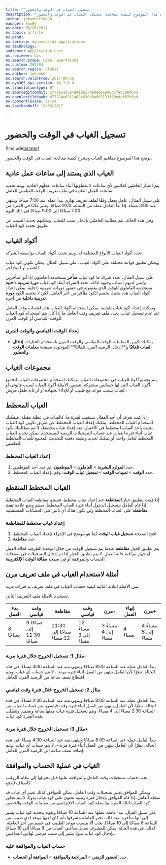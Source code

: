 ```yaml
---
title: "‏‫تسجيل الغياب في الوقت والحضور"
description: "يشرح هذا الموضوع كيفية معالجة تسجيلات الغياب في الوقت والحضور."
author: johanhoffmann
manager: AnnBe
ms.date: 05/26/2017
ms.topic: article
ms.prod: 
ms.service: dynamics-ax-applications
ms.technology: 
audience: Application User
ms.reviewer: bis
ms.search.scope: Core, Operations
ms.custom: 269384
ms.search.region: Global
ms.author: johanho
ms.search.validFrom: 2017-09-20
ms.dyn365.ops.version: AX 7.0.0
ms.translationtype: HT
ms.sourcegitcommit: 2771a31b5a4d418a27de0ebe1945d1fed2d8d6d6
ms.openlocfilehash: 477724e6211a084638e8a0b7133f60edef07b3ad
ms.contentlocale: ar-sa
ms.lasthandoff: 11/03/2017

---
```


# <a name="absence-registration-in-time-and-attendance"></a>‏‫تسجيل الغياب في الوقت والحضور

[!include[banner](../includes/banner.md)]

يوضح هذا الموضوع مفاهيم الغياب ويشرح كيفية معالجة الغياب في الوقت والحضور.

## <a name="absence-that-is-based-on-regular-work-hours"></a>الغياب الذي يستند إلى ساعات عمل عادية

يتم اعتبار العاملين كغائبين لأي ساعات لا يعملونها أثناء ساعات عملهم العادية. ويتم تحديد ساعات العمل العادية في ملف تعريف الوقت القياسي للعامل.

على سبيل المثال، عامل يعمل وفقًا لملف تعريف نهاري يبدأ عمله عند 7:00 صباحًا وينتهي عند 3:00 مساء. إذا بدأ العامل عمله من الساعة 9:00 صباحًا، يعتبر غائبًا في الفترة من 7:00 صباحًا إلى 9:00 صباحًا في ذلك اليوم.

وفي هذه الحالة، تتم مطالبة العاملين بإدخال سبب للغياب. ويمكنهم تحديد السبب عن طريق تحديد كود الغياب.

## <a name="absence-codes"></a>أكواد الغياب

تحدد أكواد الغياب الأنواع المختلفة له. ويتم تحديد أكواد الغياب بواسطة الشركة.

ويمكن تطبيق قواعد مختلفة على أكواد الغياب. على سبيل المثال، يمكن تكوين كود غياب للخصم أو لمنح أجر.

على سبيل المثال، تحدد شركة ما كود غياب **متأخر** يستخدمه العاملون إذا أتوا متأخرين وليس لديهم أسباب وجيهة لذلك. تحدد الشركة أيضًا كود غياب **دورة تدريبية داخلية** يستخدمه العاملون للوقت الذي يقضونه في حضور دورات تدريبية داخلية. يمكن إعداد أكواد الغياب هذه بحيث يخصم الكود **متأخر** من أجر العامل، لكن لا يخصم الكود **دورة تدريبية داخلية** من أجره.

ويمكنك إعداد أكود غياب تلقائية. يمكن استخدام أكواد الغياب هذه لحساب وقت العامل عند عدم تسجيل غياب. يحدد ملف تعريف وقت العامل ما إذا كان يتم استخدام كود الغياب للوقت القياسي أو الوقت المرن.

### <a name="set-up-standard-time-and-flex-time"></a>إعداد الوقت القياسي والوقت المرن

- يمكنك تكوين المعلمات للوقت القياسي والوقت المرن باستخدام الخيارات **‏‫إدخال الغياب تلقائيًا‬** و**‏‫إدخال الرصيد المرن تلقائيًا‬** الموجودة بصفحة **معلمات الوقت والحضور**.

## <a name="absence-groups"></a>مجموعات الغياب

يتم تجميع أكواد الغياب في مجموعات الغياب. يمكنك استخدام مجموعات الغياب لتجميع أكواد الغياب التي لها خصائص مشتركة. تتضمن الأمثلة أكواد الغياب لسبب قانوني أو الغياب بسبب موعد مع طبيب أو للإدلاء بشهادة أو لرعاية طفل مريض.

## <a name="planned-absence"></a>الغياب المخطط

إذا كنت تعرف أن أحد العمال سيتغيب لفترة ما، كالغياب في عطلة مقبلة، فيمكنك استخدام الغياب المخطط. يمكنك إعداد الغياب المخطط عن طريق تكوين كود الغياب بحيث يأخذ الغياب المخطط في الاعتبار. عند إعداد غياب مخطط، لا تتم مطالبتك بكود غياب أثناء فترة الغياب عند حساب التسجيلات الزمنية للمستخدم. يمكن تحديد الغياب المخطط لعامل واحد، أو يمكنك تحديد وظيفة دفعية للتحديث المجمع للغياب المخطط للعاملين.

### <a name="set-up-planned-absence"></a>إعداد الغياب المخطط

1. حدد **الموارد البشرية** &gt; **العاملون** &gt; **الموظفون**، ثم حدد أحد الموظفين.
2. حدد **الوقت** &gt; **تعيينات الوقت** &gt; **تسجيل غياب الوقت**، وقم بإعداد الغياب المخطط.

## <a name="interrupted-planned-absence"></a>الغياب المخطط المتقطع

إذا قمت بتطبيق خيار **المقاطعة** عند إعداد غياب مخطط، فستتم مقاطعة الغياب المخطط إذا قام العامل بتسجيل الدخول أثناء فترة الغياب المخطط. سيتم وضع علامة **تمت مقاطعته** على الغياب المخطط ولن يكون هناك أي تأثير على الحسابات المستقبلية.

### <a name="set-up-a-planned-absence-for-interruption"></a>إعداد غياب مخطط للمقاطعة

1. افتح الصفحة **تسجيل غياب الوقت** كما هو موضح في الإجراء لإعداد الغياب المخطط.
2. حدد **مقاطعة**.

يتم تطبيق الخيار **مقاطعة** عندما يتم تسجيل الوقت من خلال الوحدة الطرفية لحالة العمل أو جهاز مراقبة حالة العمل. لا يتم تطبيق الخيار إذا تم إدخال التسجيلات في صفحات الحساب والموافقة أو في صفحة **بطاقة الوقت الإلكترونية**.

## <a name="examples-of-the-use-of-absence-in-a-flex-profile"></a>أمثلة لاستخدام الغياب في ملف تعريف مرن

تبين الأمثلة الثلاثة التالية كيفية حساب الغياب في ملف تعريف به فترات مرنة.

تستخدم الأمثلة ملف التعريف التالي.

| بدء العمل | وقت قياسي    | مقاطعة             | وقت قياسي | مرن-        | إنهاء العمل | مرن+        |
|----------|------------------|-------------------|---------------|--------------|-----------|--------------|
| 8 صباحًا     | 9 صباحًا إلى 11:30 صباحًا | 11:30 صباحًا إلى 12 مساءً | 12 مساءً إلى 3 مساءً | 3 مساءً إلى 4 مساءً | 4 مساءً      | 4 مساءً إلى 6 مساءً |

### <a name="example-1-signing-out-during-a-flex--period"></a>مثال 1: تسجيل الخروج خلال فترة مرنة-

يبدأ العامل عمله عند الساعة 8:00 صباحًا وينتهي منه عند الساعة 3:30 مساءً. في هذه الحالة، نظرًا لأن العامل ينتهي من العمل أثناء فترة مرنة-، لا يتم حساب أي غياب، ويتم اقتطاع نصف ساعة من الرصيد المرن للعامل.

### <a name="example-2-signing-out-in-during-standard-time-period"></a>مثال 2: تسجيل الخروج خلال فترة وقت قياسي

يبدأ العامل عمله عند الساعة 8:00 صباحًا وينتهي منه عند الساعة 2:30 مساءً. في هذه الحالة، نظرًا لأن العامل ينتهي من العمل أثناء فترة وقت قياسي، يتم حساب الغياب من الساعة 2:30 مساءً إلى 4 مساءً، ويتم تسجيل فترة غياب مدتها ساعة ونصف. وتتطلب هذه الفترة كود غياب.

### <a name="example-3-signing-out-during-a-flex-period"></a>مثال 3: تسجيل الخروج خلال فترة مرنة+

يبدأ العامل عمله عند الساعة 8:00 صباحًا وينتهي منه عند الساعة 4:30 مساءً. في هذه الحالة، نظرًا لأن العامل ينتهي من العمل أثناء فترة مرنة+، لا يتم حساب أي غياب، وتتم إضافة نصف ساعة إلى الرصيد المرن للعامل.

## <a name="absence-in-the-calculation-and-approval-process"></a>الغياب في عملية الحساب والموافقة

يجب حساب تسجيلات وقت العامل والموافقة عليها قبل تحويلها إلى نظام الرواتب كأصناف للدفع.

ويمكن للموافق تغيير تسجيلات وقت العامل. يمكن للموافق كذلك تغيير أي غياب قد سجله العامل. إذا قام الموافق بإدخال فترة زمنية تحتوي على كود غياب يدويًا، لا يتم تجاوز كود الغياب لتلك الفترة بواسطة كود الغياب الافتراضي من معلمات الوقت والحضور.

على سبيل المثال، تبدأ عاملة عملها عند الساعة 10 صباحًا وتقوم بتحديد كود غياب يشير إلى أنها متأخرة. بعد ذلك، تخبر العاملة مشرفها بأنه كان لديها موعد لدى طبيب من الساعة 8 صباحًا إلى 10 صباحًا. يجب ألا يتسبب موعد الطبيب في خصم من أجر العاملة. لذلك، في هذه الحالة، يمكن للمشرف تعديل ساعتي الغياب من 8 صباحًا إلى 10 صباحًا بإدخال كود غياب يدويًا يشير إلى سبب مرضي لهاتين الساعتين.

### <a name="calculate-and-approve-absence"></a>حساب الغياب والموافقة عليه

- حدد **الحضور الزمني** &gt; **المراجعة والموافقة** &gt; **الموافقة أو الحساب**.

